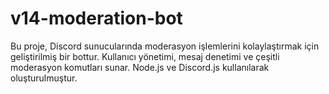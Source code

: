 # v14-moderation-bot
Bu proje, Discord sunucularında moderasyon işlemlerini kolaylaştırmak için geliştirilmiş bir bottur. Kullanıcı yönetimi, mesaj denetimi ve çeşitli moderasyon komutları sunar. Node.js ve Discord.js kullanılarak oluşturulmuştur.
